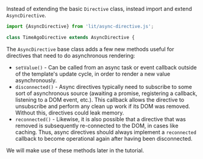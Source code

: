Instead of extending the basic `Directive` class, instead import and extend
`AsyncDirective`.

```ts
import {AsyncDirective} from 'lit/async-directive.js';

class TimeAgoDirective extends AsyncDirective {
```

The `AsyncDirective` base class adds a few new methods useful for directives
that need to do asynchronous rendering:
* `setValue()` - Can be called from an async task or event callback
  outside of the template's update cycle, in order to render a new value
  asynchronously.
* `disconnected()` - Async directives typically need to subscribe to some sort
  of asynchronous source (awaiting a promise, registering a callback, listening
  to a DOM event, etc.). This callback allows the directive to unsubscribe and
  perform any clean up work if its DOM was removed. Without this, directives
  could leak memory.
* `reconnected()` - Likewise, it is also possible that a directive that was
  removed is subsequently re-connected to the DOM, in cases like caching. Thus,
  async directives should always implement a `reconnected` callback to
  become operational again after having been disconnected.

We will make use of these methods later in the tutorial.
